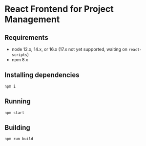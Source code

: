 # React Frontend for Project Management

## Requirements
- node 12.x, 14.x, or 16.x (17.x not yet supported, waiting on `react-scripts`)
- npm 8.x

## Installing dependencies
```shell
npm i
```

## Running
```shell
npm start
```

## Building
```shell
npm run build
```